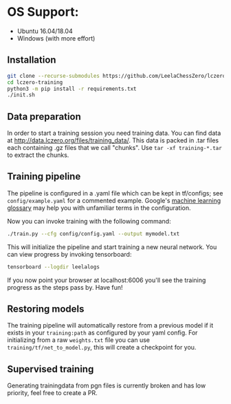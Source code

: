 # OS Support:

- Ubuntu 16.04/18.04
- Windows (with more effort)

## Installation

```bash
git clone --recurse-submodules https://github.com/LeelaChessZero/lczero-training.git
cd lczero-training
python3 -m pip install -r requirements.txt
./init.sh
```

## Data preparation

In order to start a training session you need training data. You can find data at http://data.lczero.org/files/training_data/. This data is packed in .tar files each containing .gz files that we call "chunks". Use `tar -xf training-*.tar` to extract the chunks.

## Training pipeline

The pipeline is configured in a .yaml file which can be kept in tf/configs; see `config/example.yaml` for a commented example. Google's [machine learning glossary](https://developers.google.com/machine-learning/glossary/) may help you with unfamiliar terms in the configuration.

Now you can invoke training with the following command:

```bash
./train.py --cfg config/config.yaml --output mymodel.txt
```

This will initialize the pipeline and start training a new neural network. You can view progress by invoking tensorboard:
```bash
tensorboard --logdir leelalogs
```

If you now point your browser at localhost:6006 you'll see the training progress as the steps pass by. Have fun!

## Restoring models

The training pipeline will automatically restore from a previous model if it exists in your `training:path` as configured by your yaml config. For initializing from a raw `weights.txt` file you can use `training/tf/net_to_model.py`, this will create a checkpoint for you.

## Supervised training

Generating trainingdata from pgn files is currently broken and has low priority, feel free to create a PR.
